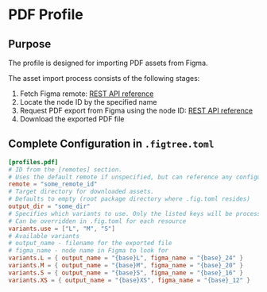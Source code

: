 # PDF Profile

## Purpose

The profile is designed for importing PDF assets from Figma.

The asset import process consists of the following stages:
1. Fetch Figma remote: [REST API reference](https://www.figma.com/developers/api#get-file-nodes-endpoint)
1. Locate the node ID by the specified name
1. Request PDF export from Figma using the node ID: [REST API reference](https://www.figma.com/developers/api#get-images-endpoint)
1. Download the exported PDF file

## Complete Configuration in `.figtree.toml`

```toml
[profiles.pdf]
# ID from the [remotes] section. 
# Uses the default remote if unspecified, but can reference any configured remote
remote = "some_remote_id"
# Target directory for downloaded assets. 
# Defaults to empty (root package directory where .fig.toml resides)
output_dir = "some_dir"
# Specifies which variants to use. Only the listed keys will be processed.
# Can be overridden in .fig.toml for each resource
variants.use = ["L", "M", "S"]
# Available variants
# output_name - filename for the exported file
# figma_name - node name in Figma to look for
variants.L = { output_name = "{base}L", figma_name = "{base}_24" }
variants.M = { output_name = "{base}M", figma_name = "{base}_20" }
variants.S = { output_name = "{base}S", figma_name = "{base}_16" }
variants.XS = { output_name = "{base}XS", figma_name = "{base}_12" }
```